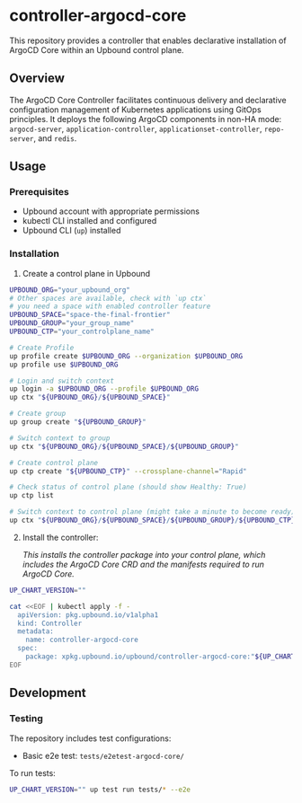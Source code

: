 # controller-argocd-core

This repository provides a controller that enables declarative installation of
ArgoCD Core within an Upbound control plane.

## Overview

The ArgoCD Core Controller facilitates continuous delivery and declarative configuration management of Kubernetes applications using GitOps principles. It deploys the following ArgoCD components in non-HA mode: `argocd-server`, `application-controller`, `applicationset-controller`, `repo-server`, and `redis`.

## Usage

### Prerequisites

- Upbound account with appropriate permissions
- kubectl CLI installed and configured
- Upbound CLI (`up`) installed

### Installation

1. Create a control plane in Upbound

```bash
UPBOUND_ORG="your_upbound_org"
# Other spaces are available, check with `up ctx`
# you need a space with enabled controller feature
UPBOUND_SPACE="space-the-final-frontier"
UPBOUND_GROUP="your_group_name"
UPBOUND_CTP="your_controlplane_name"

# Create Profile
up profile create $UPBOUND_ORG --organization $UPBOUND_ORG
up profile use $UPBOUND_ORG

# Login and switch context
up login -a $UPBOUND_ORG --profile $UPBOUND_ORG
up ctx "${UPBOUND_ORG}/${UPBOUND_SPACE}"

# Create group
up group create "${UPBOUND_GROUP}"

# Switch context to group
up ctx "${UPBOUND_ORG}/${UPBOUND_SPACE}/${UPBOUND_GROUP}"

# Create control plane
up ctp create "${UPBOUND_CTP}" --crossplane-channel="Rapid"

# Check status of control plane (should show Healthy: True)
up ctp list

# Switch context to control plane (might take a minute to become ready)
up ctx "${UPBOUND_ORG}/${UPBOUND_SPACE}/${UPBOUND_GROUP}/${UPBOUND_CTP}"
```

2. Install the controller:

   *This installs the controller package into your control plane, which includes the ArgoCD Core CRD and the manifests required to run ArgoCD Core.*

```bash
UP_CHART_VERSION=""

cat <<EOF | kubectl apply -f -
  apiVersion: pkg.upbound.io/v1alpha1
  kind: Controller
  metadata:
    name: controller-argocd-core
  spec:
    package: xpkg.upbound.io/upbound/controller-argocd-core:"${UP_CHART_VERSION}"
EOF
```

## Development

### Testing

The repository includes test configurations:

- Basic e2e test: `tests/e2etest-argocd-core/`

To run tests:

```bash
UP_CHART_VERSION="" up test run tests/* --e2e
```
